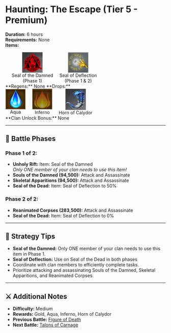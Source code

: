 # Haunting: The Escape (Tier 5 - Premium)

**Duration:** 6 hours  
**Requirements:** None  
**Items:** <div style="display:flex; gap:20px;">
  <div style="display:flex; flex-direction:column; align-items:center; width:max-content;">
    <img src="../../../images/items/seal-of-the-damned.png" alt="Seal of the Damned" width="64" style="cursor:pointer;" onclick="alert('Required for Haunting: The Escape!')">
    <div>Seal of the Damned</div>
    <div>(Phase 1)</div>
  </div>

  <div style="display:flex; flex-direction:column; align-items:center; width:max-content;">
    <img src="../../../images/items/seal-of-deflection.jpg" alt="Seal of Lightning" width="64" style="cursor:pointer;" onclick="alert('Defense (12.5k Gold / piece)')">
    <div>Seal of Deflection</div>
    <div>(Phase 1 & 2)</div>
  </div>
</div>
**Regens:** None  
**Drops:** <div style="display:flex; gap:20px;">
  <div style="display:flex; flex-direction:column; align-items:center; width:max-content;">
    <img src="../../../images/mage/aqua.png" alt="Aqua" width="64" style="cursor:pointer;" onclick="alert('Used at mage')">
    <div>Aqua</div>
  </div>
 <div style="display:flex; flex-direction:column; align-items:center; width:max-content;">
    <img src="../../../images/mage/inferno.png" alt="Inferno" width="64" style="cursor:pointer;" onclick="alert('Used at mage')">
    <div>Inferno</div>
  </div>
  <div style="display:flex; flex-direction:column; align-items:center; width:max-content;">
    <img src="../../../images/items/horn-of-calydor.png" alt="Horn of Calydor" width="64" style="cursor:pointer;" onclick="alert('Required for Revenge of the Warbeasts!')">
    <div>Horn of Calydor</div>
  </div>
</div>
**Clan Unlock Bonus:** None

---

## 🧪 Battle Phases

### Phase 1 of 2:
- **Unholy Rift:** Item: Seal of the Damned  
  *Only ONE member of your clan needs to use this item!*  
- **Souls of the Damned (94,500):** Attack and Assassinate  
- **Skeletal Apparitions (94,500):** Attack and Assassinate  
- **Seal of the Dead:** Item: Seal of Deflection to 50%

### Phase 2 of 2:
- **Reanimated Corpses (283,500):** Attack and Assassinate  
- **Seal of the Dead:** Item: Seal of Deflection to 0%

---

## 🧭 Strategy Tips

- **Seal of the Damned:** Only ONE member of your clan needs to use this item in Phase 1.  
- **Seal of Deflection:** Use on Seal of the Dead in both phases  
- Coordinate with clan members to efficiently complete tasks.  
- Prioritize attacking and assassinating Souls of the Damned, Skeletal Apparitions, and Reanimated Corpses.

---

## ⚔️ Additional Notes

- **Difficulty:** Medium  
- **Rewards:** Gold, Aqua, Inferno, Horn of Calydor  
- **Previous Battle:** [Figure of Death](figure-of-death.md)  
- **Next Battle:** [Talons of Carnage](../tier6/talons-of-carnage.md)
